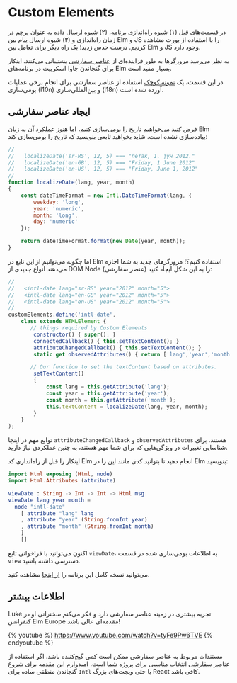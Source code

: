 # Custom Elements

در قسمت‌های قبل (۱) شیوه راه‌اندازی برنامه، (۲) شیوه ارسال داده به عنوان پرچم در زمان راه‌اندازی و (۳) شیوه ارسال پیام بین Elm و JS را با استفاده از پورت مشاهده کردیم. درست حدس زدید! یک راه دیگر برای تعامل بین Elm و JS وجود دارد.

به نظر می‌رسد مرورگرها به طور فزاینده‌ای از [عناصر سفارشی](https://developer.mozilla.org/en-US/docs/Web/Web_Components/Using_custom_elements) پشتیبانی می‌کنند. اینکار برای گنجاندن جاوا اسکریپت در برنامه‌های Elm بسیار مفید است.

در این قسمت، یک [نمونه کوچک](https://github.com/elm-community/js-integration-examples/tree/master/internationalization) استفاده از عناصر سفارشی برای انجام برخی عملیات بومی‌سازی (l10n) و بین‌المللی‌سازی (i18n) آورده شده است.

## ایجاد عناصر سفارشی

فرض کنید می‌خواهیم تاریخ را بومی‌سازی کنیم، اما هنوز عملکرد آن به زبان Elm پیاده‌سازی نشده است. شاید بخواهید تابعی بنویسید که تاریخ را بومی‌سازی کند:

```javascript
//
//   localizeDate('sr-RS', 12, 5) === "петак, 1. јун 2012."
//   localizeDate('en-GB', 12, 5) === "Friday, 1 June 2012"
//   localizeDate('en-US', 12, 5) === "Friday, June 1, 2012"
//
function localizeDate(lang, year, month)
{
	const dateTimeFormat = new Intl.DateTimeFormat(lang, {
		weekday: 'long',
		year: 'numeric',
		month: 'long',
		day: 'numeric'
	});

	return dateTimeFormat.format(new Date(year, month));
}
```

اما چگونه می‌توانیم از این تابع در Elm استفاده کنیم؟! مرورگرهای جدید به شما اجازه می‌دهند انواع جدیدی از DOM Node (عنصر سفارشی) را به این شکل ایجاد کنید:

```javascript
//
//   <intl-date lang="sr-RS" year="2012" month="5">
//   <intl-date lang="en-GB" year="2012" month="5">
//   <intl-date lang="en-US" year="2012" month="5">
//
customElements.define('intl-date',
	class extends HTMLElement {
       // things required by Custom Elements
		constructor() { super(); }
		connectedCallback() { this.setTextContent(); }
		attributeChangedCallback() { this.setTextContent(); }
		static get observedAttributes() { return ['lang','year','month']; }

       // Our function to set the textContent based on attributes.
		setTextContent()
		{
			const lang = this.getAttribute('lang');
			const year = this.getAttribute('year');
			const month = this.getAttribute('month');
			this.textContent = localizeDate(lang, year, month);
		}
	}
);
```

توابع مهم در اینجا `attributeChangedCallback` و `observedAttributes` هستند. برای شناسایی تغییرات در ویژگی‌هایی که برای شما مهم هستند، به چنین عملکردی نیاز دارید.

اینکار را قبل از راه‌اندازی کد Elm انجام دهید تا بتوانید کدی مانند این را در Elm بنویسید:

```elm
import Html exposing (Html, node)
import Html.Attributes (attribute)

viewDate : String -> Int -> Int -> Html msg
viewDate lang year month =
  node "intl-date"
    [ attribute "lang" lang
    , attribute "year" (String.fromInt year)
    , attribute "month" (String.fromInt month)
    ]
    []
```

اکنون می‌توانید با فراخوانی تابع `viewDate`، به اطلاعات بومی‌سازی شده در قسمت `view` دسترسی داشته باشید.

می‌توانید نسخه کامل این برنامه را [ از اینجا](https://github.com/elm-community/js-integration-examples/tree/master/internationalization) مشاهده کنید.

## اطلاعات بیشتر

Luke تجربه بیشتری در زمینه عناصر سفارشی دارد و فکر می‌کنم سخنرانی او در کنفرانس Elm Europe مقدمه‌ای عالی باشد!

{% youtube %} https://www.youtube.com/watch?v=tyFe9Pw6TVE {% endyoutube %}

مستندات مربوط به عناصر سفارشی ممکن است کمی گیج‌کننده باشد. اگر استفاده از عناصر سفارشی انتخاب مناسبی برای پروژه شما است، امیدوارم این مقدمه برای شروع گنجاندن منطقی ساده برای `Intl` یا حتی ویجت‌های بزرگ React کافی باشد.